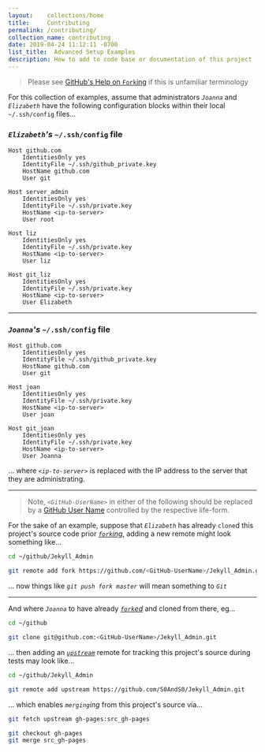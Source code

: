 ```yaml
---
layout:    collections/home
title:     Contributing
permalink: /contributing/
collection_name: contributing
date: 2019-04-24 11:12:11 -0700
list_title:  Advanced Setup Examples
description: How to add to code base or documentation of this project
---
```


> Please see [GitHub's Help on `Fork`ing][github_help_fork] if this is unfamiliar terminology


For this collection of examples, assume that administrators _`Joanna`_ and _`Elizabeth`_ have the following configuration blocks within their local `~/.ssh/config` files...


### _`Elizabeth`'s_ `~/.ssh/config` file


```
Host github.com
    IdentitiesOnly yes
    IdentityFile ~/.ssh/github_private.key
    HostName github.com
    User git

Host server_admin
    IdentitiesOnly yes
    IdentityFile ~/.ssh/private.key
    HostName <ip-to-server>
    User root

Host liz
    IdentitiesOnly yes
    IdentityFile ~/.ssh/private.key
    HostName <ip-to-server>
    User liz

Host git_liz
    IdentitiesOnly yes
    IdentityFile ~/.ssh/private.key
    HostName <ip-to-server>
    User Elizabeth
```


------


### _`Joanna`'s_ `~/.ssh/config` file


```
Host github.com
    IdentitiesOnly yes
    IdentityFile ~/.ssh/github_private.key
    HostName github.com
    User git

Host joan
    IdentitiesOnly yes
    IdentityFile ~/.ssh/private.key
    HostName <ip-to-server>
    User joan

Host git_joan
    IdentitiesOnly yes
    IdentityFile ~/.ssh/private.key
    HostName <ip-to-server>
    User Joanna
```


... where _`<ip-to-server>`_ is replaced with the IP address to the server that they are administrating.


___


> Note, _`<GitHub-UserName>`_ in either of the following should be replaced by a [GitHub User Name][github_join] controlled by the respective life-form.


For the sake of an example, suppose that _`Elizabeth`_ has already `clone`d this project's source code prior [_`fork`ing_][fork_link], adding a new remote might look something like...


```bash
cd ~/github/Jekyll_Admin

git remote add fork https://github.com/<GitHub-UserName>/Jekyll_Admin.git
```


... now things like _`git push fork master`_ will mean something to _`Git`_


------


And where _`Joanna`_ to have already [_`fork`ed_][fork_link] and cloned from there, eg...


```bash
cd ~/github

git clone git@github.com:<GitHub-UserName>/Jekyll_Admin.git
```


... then adding an [_`upstream`_][github_help_upstream] remote for tracking this project's source during tests may look like...


```bash
cd ~/github/Jekyll_Admin

git remote add upstream https://github.com/S0AndS0/Jekyll_Admin.git
```

... which enables _`merging`ing_ from this project's source via...


```bash
git fetch upstream gh-pages:src_gh-pages

git checkout gh-pages
git merge src_gh-pages
```



[github_join]: https://github.com/join
[github_help_fork]: https://help.github.com/en/articles/fork-a-repo
[github_help_upstream]: https://help.github.com/en/articles/configuring-a-remote-for-a-fork

[fork_link]: https://github.com/S0AndS0/Jekyll_Admin/fork
[fork_list]: https://github.com/S0AndS0/Jekyll_Admin/network/members
